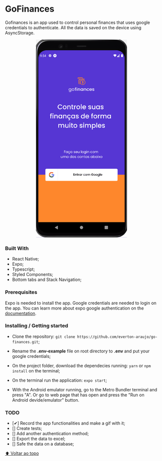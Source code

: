 # GoFinances

Gofinances is an app used to control personal finances that uses google credentials to authenticate. 
All the data is saved on the device using AsyncStorage.

<p align="center">
<img 
  src="./assets/app-demo.gif" alt="Demonstration from application"
  width="300"
  height="650"
>
</p>

### Built With

* React Native;
* Expo;
* Typescript;
* Styled Components;
* Bottom tabs and Stack Navigation;

### Prerequisites

Expo is needed to install the app.
Google credentials are needed to login on the app. You can learn more about expo google authentication on the [documentation](https://docs.expo.dev/guides/authentication/#google).

### Installing / Getting started

* Clone the repository: ```git clone https://github.com/everton-araujo/go-finances.git```;

* Rename the **.env-example** file on root directory to **.env** and put your google credentials;

* On the project folder, download the dependecies running: ```yarn``` or ```npm install``` on the terminal;

* On the terminal run the application: ```expo start```;

* With the Android emulator running, go to the Metro Bundler terminal and press "A". Or go to web page that has open and press the "Run on Android devide/emulator" button.

### TODO

* [✔] Record the app functionalities and make a gif with it; 
* [] Create tests;
* [] Add another authentication method;
* [] Export the data to excel;
* [] Safe the data on a database;

[⬆ Voltar ao topo](#GoFinances)<br>
